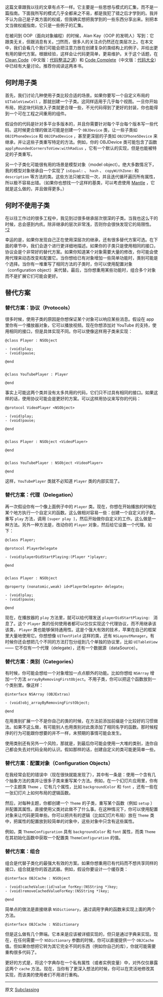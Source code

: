 这篇文章跟我以往的文章有点不一样。它主要是一些思想与模式的汇集，而不是一篇指南。下面我所写的模式几乎全都来之不易，都是我犯了错之后才学到的。我并不认为自己是子类方面的权威，但我确实想把我学到的一些东西分享出来。别把本文当做权威指南，它只是一些例子的汇集。

在被问到 OOP（面向对象编程）的时候，Alan Kay（OOP 的发明人）写到：它跟类无关，但跟消息有关。[^1](http://c2.com/cgi/wiki?AlanKayOnMessaging)然而，很多人的关注点仍然还在类层次上。在本文中，我们会看几个我们可能会把注意力放在创建复杂的类结构上的例子，并给出更有用的替代方案。根据经验，这样会让代码更简单，更易维护。关于这个话题，在 [Clean Code](http://www.amazon.com/Clean-Code-Handbook-Software-Craftsmanship/dp/0132350882)（中文版：[代码整洁之道](http://www.amazon.cn/%E4%BB%A3%E7%A0%81%E6%95%B4%E6%B4%81%E4%B9%8B%E9%81%93-%E9%A9%AC%E4%B8%81/dp/B0031M9GHC/ref=pd_bxgy_b_img_y)）和 [Code Complete](http://www.amazon.com/Code-Complete-Practical-Handbook-Construction/dp/0735619670)（中文版：[代码大全](http://www.amazon.cn/%E4%BB%A3%E7%A0%81%E5%A4%A7%E5%85%A8-%E5%8F%B2%E8%92%82%E5%A4%AB%E2%80%A2%E8%BF%88%E5%85%8B%E5%BA%B7%E5%A5%88%E5%B0%94/dp/B0061XKRXA/ref=pd_bxgy_b_img_z)）中已经有大量讨论。推荐你阅读这两本书。

## 何时用子类

首先，我们讨论几种使用子类比较合适的场景。如果你要写一个自定义布局的 `UITableViewCell` ，那就创建一个子类。这同样适用于几乎每个视图。一旦你开始布局，把这块代码放入子类就更合理一些，不光代码得到了更好的封装，你也能得到一个可在工程之间重用的组件。

假设你的代码是针对多平台多版本的，并且你需要针对每个平台每个版本写一些代码。这时候更合理的做法可能是创建一个 `OBJDevice` 类，让一些子类如 `OBJIPhoneDevice` 和 `OBJIPadDevice` ，甚至更深层的子类如 `OBJIPhone5Device` 来继承，并让这些子类重写特定的方法。例如，你的 OBJDevice 类可能包含了函数 `applyRoundedCornersToView:withRadius` ，它有一个默认的实现，但是也能被特定的子类重写。

另一个子类化可能很有用的场景是模型对象（model object）。绝大多数情况下，我的模型对象继承自一个实现了 `isEqual:` 、 `hash` 、 `copyWithZone:` 和 `description` 等方法的类。这些方法只被实现一次，并且迭代循环遍历所有属性，所以极不容易出错。（如果你也想找一个这样的基类，可以考虑使用 [Mantle](https://github.com/mantle/mantle) ，它就是这么做的，并且做得更多。）

## 何时不使用子类

在以往工作过的很多工程中，我见到过很多继承层次很深的子类。当我也这么干的时候，总会感到内疚。除非继承的层次非常浅，否则你会很快发现它的局限性。[^2](http://c2.com/cgi/wiki?LimitsOfHierarchies)

幸运的是，如果你发现自己正在使用深层次的继承，还有很多替代方案可选。在下面的章节中，我们会逐个进行更详细地描述。如果你的子类只是使用相同的接口，协议会是个非常好的替代方案。如果你知道某个对象需要大量的修改，你可能会使用代理来动态改变和配置它。当你想给已有对象增加一些简单功能时，类别可能是个选择。当你有一堆重写了相同方法的子类时，你可以使用配置对象（configuration object）来代替。最后，当你想重用某些功能时，组合多个对象而不是扩展它们可能会更好。

## 替代方案

### 替代方案：协议（Protocols）

很多时候，使用子类的原因是你想保证某个对象可以响应某些消息。假设在 app 里你有一个播放器对象，它可以播放视频。现在你想添加对 YouTube 的支持，使用相同的接口，但是具体实现不同。你可以使像这样用子类来实现：

```
@class Player : NSObject

- (void)play;
- (void)pause;

@end


@class YouTubePlayer : Player

@end
```

事实上可能这两个类并没有太多共用的代码，它们只不过具有相同的接口。如果这样的话，使用协议可能会是更好的方案。可以这样用协议来写你的代码：

```
@protocol VideoPlayer <NSObject>

- (void)play;
- (void)pause;

@end


@class Player : NSObject <VideoPlayer>

@end


@class YouTubePlayer : NSObject <VideoPlayer>

@end
```

这样，`YouTubePlayer` 类就不必知道 `Player` 类的内部实现了。

### 替代方案：代理（Delegation）

再一次假设你有一个像上面例子中的 `Player` 类。现在，你想在开始播放的时候在某个地方执行一个自定义的函数。这么做相对容易一些：创建一个自定义的子类，重写 `play` 方法，调用 `[super play ]`，然后开始做你自定义的工作。这么做是一种方法。另外一种方法是，改动你的 `Player` 对象，然后给它设置一个代理。如下：

```
@class Player;

@protocol PlayerDelegate

- (void)playerDidStartPlaying:(Player *)player;

@end


@class Player : NSObject

@property (nonatomic,weak) id<PlayerDelegate> delegate;

- (void)play;
- (void)pause;

@end
```

现在，在播放器的 `play` 方法里，就可以给代理发送 `playerDidStartPlaying: ` 消息了。这个 `Player` 类的任何使用者都可以仅仅实现这个代理协议，而不用继承该该类， `Player` 类也能够保持通用性。这是个强大有效的技术，苹果在自己的框架里大量地使用它。你想想像 `UITextField` 这样的类，还有 `NSLayoutManager`。有时候你还会想把几个不同的方法打包分组到几个单独的协议里，比如 `UITableView` —— 它不仅有一个代理（delegate），还有一个数据源（dataSource）。

### 替代方案：类别（Categories）

有时候，你可能会想给一个对象增加一点点额外的功能。比如你想给 `NSArray` 增加一个方法 `arrayByRemovingFirstObject`。不用子类，你可以把这个函数放到一个类别里。像这样：

```
@interface NSArray (OBJExtras)

- (void)obj_arrayByRemovingFirstObject;

@end
```

在用类别扩展一个不是你自己的类的时候，在方法前添加前缀是个比较好的习惯做法。如果不这么做，有可能别人也用类别对此类添加了相同名字的函数。那时候程序的行为可能跟你想要的并不一样，未预期的事情可能会发生。

使用类别还有另外一个风险，那就是，到最后你可能会使用一大堆的类别，连你自己都会失去对代码全局的认识。假如那样的话，创建自定义的类可能更简单一些。

### 替代方案：配置对象（Configuration Objects）

在我经常会犯的错误中（现在很快就能发现了），其中有一条是：使用一个含有几个抽象方法的类并让很多子类来重写某个方法。例如，在一个幻灯片应用里，你有一个主题类 `Theme` ，它有几个属性，比如 `backgroundColor` 和 `font` ，还有一些在一张幻灯片上如何布局的逻辑函数。

然后，对每种主题，你都创建一个 `Theme` 的子类，重写某个函数（例如 `setup` ）并配置其属性。直接使用父类对此做不了什么事。在这种情况下，你可以使用配置对象来让代码更简单些。你可以把共有的逻辑（比如幻灯片布局）放在 `Theme` 类中，把属性的配置放到较简单的对象中，这些对象中只含有这些属性。

例如，类 `ThemeConfiguration` 具有 `backgroundColor` 和 `font` 属性，而类 `Theme` 在其初始化函数中获取一个配置类 `ThemeConfiguration` 的值。

### 替代方案：组合

组合是代替子类化的最强大有效的方案。如果你想重用已有代码而不想共享同样的接口，组合就是你的首选武器。例如，假设你要设计一个缓存类：

```
@interface OBJCache : NSObject

- (void)cacheValue:(id)value forKey:(NSString *)key;
- (void)removeCachedValueForKey:(NSString *)key;

@end
```

简单点的做法是直接继承 `NSDictionary`，通过调用字典的函数来实现上面的两个方法。

```
@interface OBJCache : NSDictionary
```

但是这么做有几个弊端。它本来是应该被详细实现的，但只是通过字典来实现。现在，在任何需要一个 `NSDictionary` 参数的时候，你可以直接提供一个 `OBJCache` 值。但如果你想把它转为其它完全不同的东西（例如你自己的库），你就可能需要重构很多代码了。

更好的方式是，将这个字典存在一个私有属性（或者实例变量）中，对外仅仅暴露这两个 `cache` 方法。现在，当你有了更深入想法的时候，你可以在灵活地修改其实现，而该类的使用者们不用进行重构。

---

 

原文 [Subclassing](http://www.objc.io/issue-13/subclassing.html)